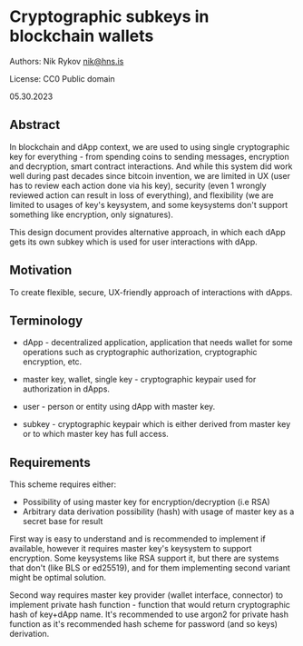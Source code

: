 # Cryptographic subkeys in blockchain wallets
Authors: Nik Rykov <nik@hns.is>

License: CC0 Public domain

05.30.2023



## Abstract
In blockchain and dApp context, we are used to using single cryptographic key for everything - from spending coins to sending messages, encryption and decryption, smart contract interactions.
And while this system did work well during past decades since bitcoin invention, we are limited in UX (user has to review each action done via his key), security (even 1 wrongly reviewed action can result in loss of everything), and flexibility (we are limited to usages of key's keysystem, and some keysystems don't support something like encryption, only signatures).

This design document provides alternative approach, in which each dApp gets its own subkey which is used for user interactions with dApp.

## Motivation
To create flexible, secure, UX-friendly approach of interactions with dApps.

## Terminology

- dApp - decentralized application, application that needs wallet for some operations such as cryptographic authorization, cryptographic encryption, etc. 

- master key, wallet, single key - cryptographic keypair used for authorization in dApps.

- user - person or entity using dApp with master key. 

- subkey - cryptographic keypair which is either derived from master key or to which master key has full access.

## Requirements

This scheme requires either:
- Possibility of using master key for encryption/decryption (i.e RSA)
- Arbitrary data derivation possibility (hash) with usage of master key as a secret base for result

First way is easy to understand and is recommended to implement if available, however it requires master key's keysystem to support encryption. 
Some keysystems like RSA support it, but there are systems that don't (like BLS or ed25519), and for them implementing second variant might be optimal solution.

Second way requires master key provider (wallet interface, connector) to implement private hash function - function that would return cryptographic hash of key+dApp name.
It's recommended to use argon2 for private hash function as it's recommended hash scheme for password (and so keys) derivation.

